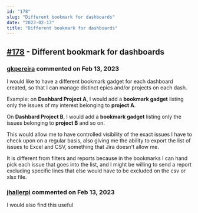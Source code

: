 ```yaml
---
id: "178"
slug: "Different bookmark for dashboards"
date: "2023-02-13"
title: "Different bookmark for dashboards"
---
```



## [#178](https://github.com/shridhar-tl/jira-assistant/issues/178) - Different bookmark for dashboards

### [gkpereira](https://github.com/gkpereira) commented on Feb 13, 2023

I would like to have a different bookmark gadget for each dashboard created, so that I can manage distinct epics and/or projects on each dash.

Example: on **Dashbard Project A**, I would add a **bookmark gadget** listing only the issues of my interest belonging to **project A**.

On **Dashbard Project B**, I would add a **bookmark gadget** listing only the issues belonging to **project B** and so on.

This would allow me to have controlled visibility of the exact issues I have to check upon on a regular basis, also giving me the ability to export the list of issues to Excel and CSV, something that Jira doesn't allow me.

It is different from filters and reports because in the bookmarks I can hand pick each issue that goes into the list, and I might be willing to send a report excluding specific  lines that else would have to be excluded on the csv or xlsx file.

### [jhallerpi](https://github.com/jhallerpi) commented on Feb 13, 2023

I would also find this useful

